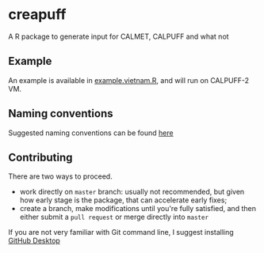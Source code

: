 # creapuff
A R package to generate input for CALMET, CALPUFF and what not

## Example
An example is available in [example.vietnam.R](example.vietnam.R), and will run on CALPUFF-2 VM.


## Naming conventions
Suggested naming conventions can be found [here](https://docs.google.com/document/d/1TeTrZ__c1DXBdzNsmx3fmtxEDn-ZHxrGTVI4EbFMbvA/edit?usp=sharing)

## Contributing
There are two ways to proceed.
- work directly on `master` branch: usually not recommended, but given how early stage is the package, that can accelerate early fixes;
- create a branch, make modifications until you're fully satisfied, and then either submit a `pull request` or merge directly into `master`

If you are not very familiar with Git command line, I suggest installing [GitHub Desktop](https://desktop.github.com/)